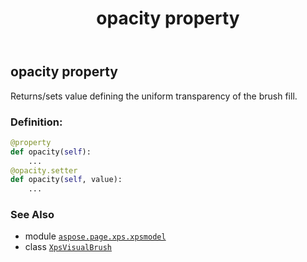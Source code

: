 ﻿---
title: opacity property
second_title: Aspose.Page for Python via .NET API References
description: 
type: docs
weight: 50
url: /python-net/aspose.page.xps.xpsmodel/xpsvisualbrush/opacity/
is_root: false
---

## opacity property


Returns/sets value defining the uniform transparency of the brush fill.
### Definition:
```python
@property
def opacity(self):
    ...
@opacity.setter
def opacity(self, value):
    ...
```

### See Also
* module [`aspose.page.xps.xpsmodel`](../../)
* class [`XpsVisualBrush`](/page/python-net/aspose.page.xps.xpsmodel/xpsvisualbrush)
